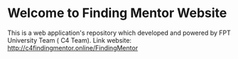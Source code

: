  # Welcome to Finding Mentor Website 
 This is a web application's repository which developed and powered by FPT University Team ( C4 Team).
 Link website: http://c4findingmentor.online/FindingMentor
